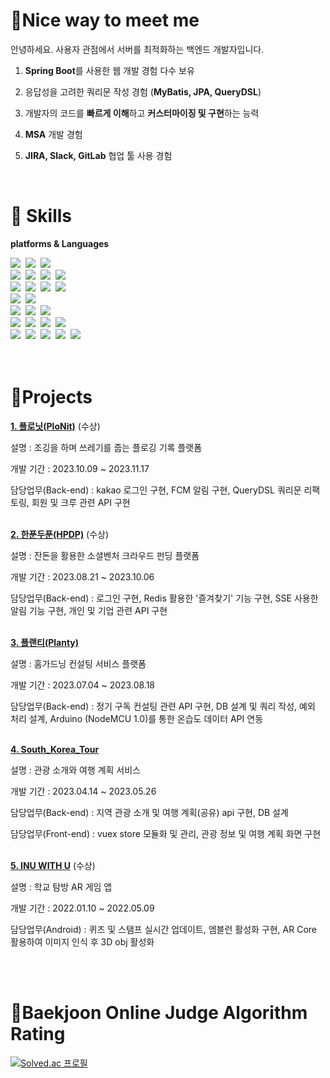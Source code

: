 # :pushpin:Nice way to meet me

안녕하세요.
사용자 관점에서 서버를 최적화하는 백엔드 개발자입니다.

1) **Spring Boot**를 사용한 웹 개발 경험 다수 보유

2) 응답성을 고려한 쿼리문 작성 경험 (**MyBatis, JPA, QueryDSL**)

3) 개발자의 코드를 **빠르게 이해**하고 **커스터마이징 및 구현**하는 능력

4) **MSA** 개발 경험

5) **JIRA, Slack, GitLab** 협업 툴 사용 경험

<br>

# 💪 Skills
**platforms & Languages**
<p align = "left">
<img src="https://img.shields.io/badge/Java-007396?style=for-the-badge&logo=Java&logoColor=white"/>&nbsp
<img src="https://img.shields.io/badge/Python-3766AB?style=for-the-badge&logo=Python&logoColor=white"/>&nbsp 
<img src="https://img.shields.io/badge/c++-00599C?style=for-the-badge&logo=c%2B%2B&logoColor=white">&nbsp
<br>
<img src="https://img.shields.io/badge/Javascript-ffb13b?style=for-the-badge&logo=javascript&logoColor=white"/>&nbsp 
<img src="https://img.shields.io/badge/bootstrap-7952B3?style=for-the-badge&logo=bootstrap&logoColor=white">&nbsp
<img src="https://img.shields.io/badge/vue.js-4FC08D?style=for-the-badge&logo=vue.js&logoColor=white">&nbsp 
<img src="https://img.shields.io/badge/fastapi-009688?style=for-the-badge&logo=fastapi&logoColor=white">&nbsp 
<br>
<img src="https://img.shields.io/badge/Spring-6DB33F?style=for-the-badge&logo=Spring&logoColor=white"/>&nbsp
<img src="https://img.shields.io/badge/SpringBoot-6DB33F?style=for-the-badge&logo=SpringBoot&logoColor=white"/>&nbsp 
<img src="https://img.shields.io/badge/springsecurity-6DB33F?style=for-the-badge&logo=springsecurity&logoColor=white"/>&nbsp 
<img src="https://img.shields.io/badge/springsecurity-6DB33F?style=for-the-badge&logo=springsecurity&logoColor=white"/>&nbsp 
<br>
<img src="https://img.shields.io/badge/Mysql-4479A1?style=for-the-badge&logo=MySql&logoColor=white"/>&nbsp 
<img src="https://img.shields.io/badge/redis-DC382D?style=for-the-badge&logo=redis&logoColor=white"/>&nbsp 
<br>
<img src="https://img.shields.io/badge/AWS-232F3E?style=for-the-badge&logo=AmazonAWS&logoColor=white"/>&nbsp 
<img src="https://img.shields.io/badge/linux-FCC624?style=for-the-badge&logo=linux&logoColor=black">&nbsp 
<img src="https://img.shields.io/badge/Docker-2496ED?style=for-the-badge&logo=Docker&logoColor=white"/>&nbsp
<br>
<img src="https://img.shields.io/badge/Eclipse-2C2255?style=for-the-badge&logo=Eclipse%20IDE&logoColor=white">&nbsp
<img src="https://img.shields.io/badge/VSCode-007ACC?style=for-the-badge&logo=VisualStudioCode&logoColor=white">&nbsp
<img src="https://img.shields.io/badge/intellijidea-000000?style=for-the-badge&logo=intellijidea&logoColor=white">&nbsp
<img src="https://img.shields.io/badge/postman-FF6C37?style=for-the-badge&logo=postman&logoColor=white">&nbsp
<br>
<img src="https://img.shields.io/badge/github-181717?style=for-the-badge&logo=github&logoColor=white">&nbsp
<img src="https://img.shields.io/badge/gitlab-FC6D26?style=for-the-badge&logo=gitlab&logoColor=white">&nbsp
<img src="https://img.shields.io/badge/git-F05032?style=for-the-badge&logo=git&logoColor=white">&nbsp
<img src="https://img.shields.io/badge/jira-0052CC?style=for-the-badge&logo=jira&logoColor=white">&nbsp
<img src="https://img.shields.io/badge/notion-000000?style=for-the-badge&logo=notion&logoColor=white">&nbsp
</br>
</br>

<br>

# **:scroll:Projects**

**[1. 플로닛(PloNit)](https://github.com/jeonghun98/PloNit)** (수상)

설명 : 조깅을 하며 쓰레기를 줍는 플로깅 기록 플랫폼

개발 기간 : 2023.10.09 ~ 2023.11.17

담당업무(Back-end) : kakao 로그인 구현, FCM 알림 구현, QueryDSL 쿼리문 리팩토링, 회원 및 크루 관련 API 구현 <br><br>


**[2. 한푼두푼(HPDP)](https://github.com/jeonghun98/HPDP)** (수상)

설명 : 잔돈을 활용한 소셜벤처 크라우드 펀딩 플랫폼

개발 기간 : 2023.08.21 ~ 2023.10.06

담당업무(Back-end) : 로그인 구현, Redis 활용한 '즐겨찾기' 기능 구현, SSE 사용한 알림 기능 구현, 개인 및 기업 관련 API 구현 <br><br>

**[3. 플랜티(Planty)](https://github.com/jeonghun98/Planty)**

설명 : 홈가드닝 컨설팅 서비스 플랫폼

개발 기간 : 2023.07.04 ~ 2023.08.18

담당업무(Back-end) : 정기 구독 컨설팅 관련 API 구현, DB 설계 및 쿼리 작성, 예외 처리 설계, Arduino (NodeMCU 1.0)를 통한 온습도 데이터 API 연동 <br><br>

**[4. South_Korea_Tour](https://github.com/jeonghun98/South_Korea_Tour)**

설명 : 관광 소개와 여행 계획 서비스

개발 기간 : 2023.04.14 ~ 2023.05.26

담당업무(Back-end) : 지역 관광 소개 및 여행 계획(공유) api 구현, DB 설계

담당업무(Front-end) : vuex store 모듈화 및 관리, 관광 정보 및 여행 계획 화면 구현 <br><br>

**[5. INU WITH U](https://github.com/jeonghun98/INU-WITH-U)** (수상)

설명 : 학교 탐방 AR 게임 앱

개발 기간 : 2022.01.10 ~ 2022.05.09

담당업무(Android) : 퀴즈 및 스탬프 실시간 업데이트, 엠블런 활성화 구현, AR Core 활용하여 이미지 인식 후 3D obj 활성화 <br><br>

<br>

# **:dart:Baekjoon Online Judge Algorithm Rating**

[![Solved.ac
프로필](http://mazassumnida.wtf/api/v2/generate_badge?boj=hun7979)](https://solved.ac/hun7979)

<!--
![JeongHun's GitHub stats](https://github-readme-stats.vercel.app/api?username=jeonghun98&theme=great-gatsby&show_icons=true) -->

<!--
**jeonghun98/jeonghun98** is a ✨ _special_ ✨ repository because its `README.md` (this file) appears on your GitHub profile.

Here are some ideas to get you started:
- 🔭 I’m currently working on ...
- 🌱 I’m currently learning ...
- 👯 I’m looking to collaborate on ...
- 🤔 I’m looking for help with ...
- 💬 Ask me about ...
- 📫 How to reach me: ...
- 😄 Pronouns: ...
- ⚡ Fun fact: ...
-->
